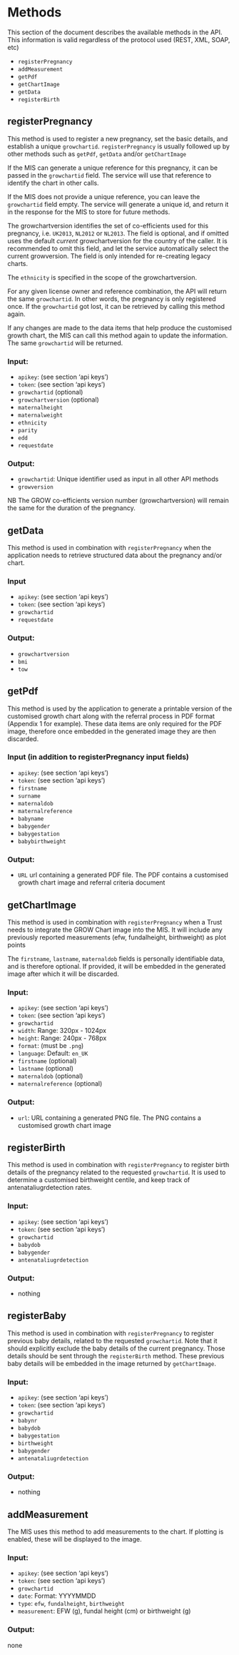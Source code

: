 # Methods

This section of the document describes the available methods in the API. This information is valid regardless of the protocol used (REST, XML, SOAP, etc)

* `registerPregnancy`
* `addMeasurement`
* `getPdf`
* `getChartImage`
* `getData`
* `registerBirth`

## registerPregnancy

This method is used to register a new pregnancy, set the basic details, and establish a unique `growchartid`. `registerPregnancy` is usually followed up by other methods such as `getPdf`, `getData` and/or `getChartImage`

If the MIS can generate a unique reference for this pregnancy, it can be passed in the `growchartid` field. The service will use that reference to identify the chart in other calls. 

If the MIS does not provide a unique reference, you can leave the `growchartid` field empty. The service will generate a unique id, and return it in the response for the MIS to store for future methods.

The growchartversion identifies the set of co-efficients used for this pregnancy, i.e. `UK2013`, `NL2012` or `NL2013`. The field is optional, and if omitted uses the default *current* growchartversion for the country of the caller. It is recommended to omit this field, and let the service automatically select the current growversion. The field is only intended for re-creating legacy charts.

The `ethnicity` is specified in the scope of the growchartversion.

For any given license owner and reference combination, the API will return the same `growchartid`. In other words, the pregnancy is only registered once. If the `growchartid` got lost, it can be retrieved by calling this method again.

If any changes are made to the data items that help produce the customised growth chart, the MIS can call this method again to update the information. The same `growchartid` will be returned.

### Input:

* `apikey`: (see section ‘api keys’)
* `token`: (see section ‘api keys’)
* `growchartid` (optional)
* `growchartversion` (optional)
* `maternalheight`
* `maternalweight`
* `ethnicity`
* `parity`
* `edd`
* `requestdate`

### Output:

* `growchartid`: Unique identifier used as input in all other API methods
* `growversion`

NB The GROW co-efficients version number (growchartversion) will remain the same for the duration of the pregnancy.

## getData

This method is used in combination with `registerPregnancy` when the application needs to retrieve structured data about the pregnancy and/or chart.

### Input

* `apikey`: (see section ‘api keys’)
* `token`: (see section ‘api keys’)
* `growchartid`
* `requestdate`

### Output:

* `growchartversion`
* `bmi`
* `tow`

## getPdf

This method is used by the application to generate a printable version of the customised growth chart along with the referral process in PDF format (Appendix 1 for example). These data items are only required for the PDF image, therefore once embedded in the generated image they are then discarded.

### Input (in addition to registerPregnancy input fields)

* `apikey`: (see section ‘api keys’)
* `token`: (see section ‘api keys’)
* `firstname`
* `surname`
* `maternaldob`
* `maternalreference`
* `babyname`
* `babygender`
* `babygestation`
* `babybirthweight`

### Output:

* `URL` url containing a generated PDF file. The PDF contains a customised growth chart image and referral criteria document

## getChartImage

This method is used in combination with `registerPregnancy` when a Trust needs to integrate the GROW Chart image into the MIS. It will include any previously reported measurements (efw, fundalheight, birthweight) as plot points

The `firstname`, `lastname`, `maternaldob` fields is personally identifiable data, and is therefore optional. If provided, it will be embedded in the generated image after which it will be discarded. 

### Input:

* `apikey`: (see section ‘api keys’)
* `token`: (see section ‘api keys’)
* `growchartid`
* `width`: Range: 320px - 1024px
* `height`: Range: 240px - 768px
* `format`: (must be `.png`)
* `language`: Default: `en_UK`
* `firstname` (optional)
* `lastname` (optional)
* `maternaldob` (optional)
* `maternalreference` (optional)

### Output:

* `url`: URL containing a generated PNG file. The PNG contains a customised growth chart image

## registerBirth

This method is used in combination with `registerPregnancy` to register birth details of the pregnancy related to the requested `growchartid`. It is used to determine a customised birthweight centile, and keep track of antenataliugrdetection rates.

### Input:

* `apikey`: (see section ‘api keys’)
* `token`: (see section ‘api keys’)
* `growchartid`
* `babydob`
* `babygender`
* `antenataliugrdetection`

### Output:

* nothing

## registerBaby

This method is used in combination with `registerPregnancy` to register previous baby details, related to the requested `growchartid`. Note that it should explicitly exclude the baby details of the current pregnancy. Those details should be sent through the `registerBirth` method. These previous baby details will be embedded in the image returned by `getChartImage`.

### Input:

* `apikey`: (see section ‘api keys’)
* `token`: (see section ‘api keys’)
* `growchartid`
* `babynr`
* `babydob`
* `babygestation`
* `birthweight`
* `babygender`
* `antenataliugrdetection`

### Output:

* nothing

## addMeasurement

The MIS uses this method to add measurements to the chart. If plotting is enabled, these will be displayed to the image.

### Input:

* `apikey`: (see section ‘api keys’)
* `token`: (see section ‘api keys’)
* `growchartid`
* `date`: Format: YYYYMMDD
* `type`: `efw`, `fundalheight`, `birthweight`
* `measurement`: EFW (g), fundal height (cm) or birthweight (g)

### Output:

none
